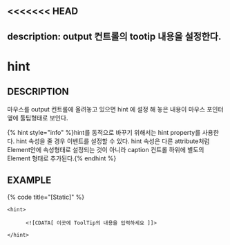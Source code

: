 <<<<<<< HEAD
---
description: output 컨트롤의 tootip 내용을 설정한다.    
---

#   hint                       

## DESCRIPTION

마우스를 output 컨트롤에 올려놓고 있으면 hint 에 설정 해 놓은 내용이 마우스 포인터 옆에 툴팁형태로 보인다.

{% hint style="info" %}hint를 동적으로 바꾸기 위해서는 hint property를 사용한다.
hint 속성을 줄 경우 이벤트를 설정할 수 있다.
hint 속성은 다른 attribute처럼 Element안에 속성형태로 설정되는 것이 아니라
caption 컨트롤 하위에 별도의 Element 형태로 추가된다.{% endhint %}   

## EXAMPLE

{% code title="\[Static\]" %}
```markup
<hint> 

      <![CDATA[ 이곳에 ToolTip의 내용을 입력하세요 ]]> 

</hint>  
```
